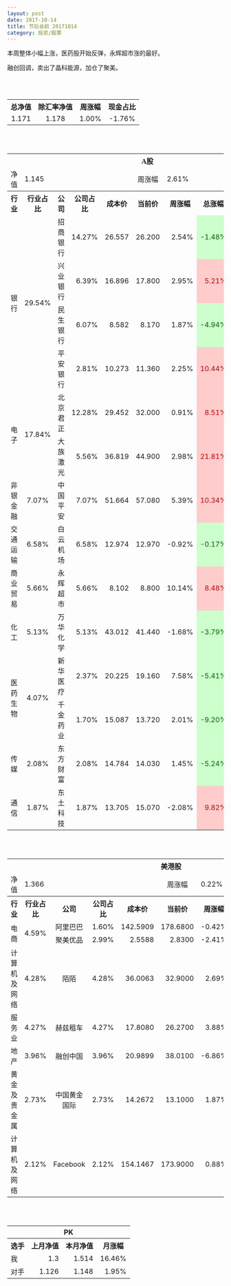 ```yaml
---
layout: post
date: 2017-10-14
title: 节后会前 20171014
category: 投资/股票
---
```


本周整体小幅上涨，医药股开始反弹，永辉超市涨的最好。

融创回调，卖出了晶科能源，加仓了聚美。


<br/>
<br/>

<table cellspacing="0" border="0">
	<tr>
		<th height="17" align="center"><font face="Noto Sans CJK SC Regular">总净值</font></th>
		<th align="center"><font face="Noto Sans CJK SC Regular">除汇率净值</font></th>
		<th align="center"><font face="Noto Sans CJK SC Regular">周涨幅</font></th>
		<th align="center" valign="middle"><font face="Noto Sans CJK SC Regular">现金占比</font></th>
	</tr>
	<tr>
		<td height="17" align="center" sdval="1.171" sdnum="1033;0;0.000">1.171</td>
		<td align="center" sdval="1.178" sdnum="1033;0;0.000">1.178</td>
		<td align="center" sdval="0.01" sdnum="1033;0;0.00%">1.00%</td>
		<td align="center" sdval="-0.0176" sdnum="1033;0;0.00%">-1.76%</td>
	</tr>
</table>
<br />
<br />
<table>
	<tr>
		<th colspan="10"  height="21" align="center" valign="middle"><font face="Noto Sans CJK SC Regular">A股</font></th>
		</tr>
	<tr>
		<td height="17" align="center"><font face="Noto Sans CJK SC Regular">净值</font></td>
		<td colspan="4"  align="left" valign="middle" sdval="1.145" sdnum="1033;">1.145</td>
		<td align="center"><font face="Noto Sans CJK SC Regular">周涨幅</font></td>
		<td colspan="4"  align="left" valign="middle" sdval="0.0261" sdnum="1033;0;0.00%">2.61%</td>
		</tr>
	<tr>
		<th height="21" align="center" valign="middle"><font face="Noto Sans CJK SC Regular">行业</font></th>
		<th align="center" valign="middle"><font face="Noto Sans CJK SC Regular">行业占比</font></th>
		<th align="center"><font face="Noto Sans CJK SC Regular">公司</font></th>
		<th align="center"><font face="Noto Sans CJK SC Regular">公司占比</font></th>
		<th align="center"><font face="Noto Sans CJK SC Regular">成本价</font></th>
		<th align="center"><font face="Noto Sans CJK SC Regular">当前价</font></th>
		<th align="center"><font face="Noto Sans CJK SC Regular">周涨幅</font></th>
		<th align="center"><font face="Noto Sans CJK SC Regular">总涨幅</font></th>
		<th align="left"><font face="Noto Sans CJK SC Regular">下一阶梯</font></th>
		<th align="left"><font face="Noto Sans CJK SC Regular">止损价</font></th>
	</tr>
	<tr>
		<td rowspan="4"  height="68" align="center" valign="middle"><font face="Noto Sans CJK SC Regular">银行</font></td>
		<td rowspan="4"  align="center" valign="middle" sdval="0.2954" sdnum="1033;0;0.00%">29.54%</td>
		<td align="left"><font face="Noto Sans CJK SC Regular">招商银行</font></td>
		<td align="right" sdval="0.1427" sdnum="1033;0;0.00%">14.27%</td>
		<td align="right" sdval="26.557" sdnum="1033;0;0.000">26.557</td>
		<td align="right" sdval="26.2" sdnum="1033;0;0.000">26.200</td>
		<td align="right" sdval="0.0254" sdnum="1033;0;0.00%">2.54%</td>
		<td align="right" bgcolor="#CCFFCC" sdval="-0.0148427834469256" sdnum="1033;0;0.00%"><font color="#006600">-1.48%</font></td>
		<td align="right" sdval="33.19625" sdnum="1033;0;0.000">33.196</td>
		<td align="right" sdval="0" sdnum="1033;0;0.000">0.000</td>
	</tr>
	<tr>
		<td align="left"><font face="Noto Sans CJK SC Regular">兴业银行</font></td>
		<td align="right" sdval="0.0639" sdnum="1033;0;0.00%">6.39%</td>
		<td align="right" sdval="16.896" sdnum="1033;0;0.000">16.896</td>
		<td align="right" sdval="17.8" sdnum="1033;0;0.000">17.800</td>
		<td align="right" sdval="0.0295" sdnum="1033;0;0.00%">2.95%</td>
		<td align="right" bgcolor="#FFCCCC" sdval="0.0521037878787878" sdnum="1033;0;0.00%"><font color="#CC0000">5.21%</font></td>
		<td align="right" sdval="21.12" sdnum="1033;0;0.000">21.120</td>
		<td align="right" sdval="0" sdnum="1033;0;0.000">0.000</td>
	</tr>
	<tr>
		<td align="left"><font face="Noto Sans CJK SC Regular">民生银行</font></td>
		<td align="right" sdval="0.0607" sdnum="1033;0;0.00%">6.07%</td>
		<td align="right" sdval="8.582" sdnum="1033;0;0.000">8.582</td>
		<td align="right" sdval="8.17" sdnum="1033;0;0.000">8.170</td>
		<td align="right" sdval="0.0187" sdnum="1033;0;0.00%">1.87%</td>
		<td align="right" bgcolor="#CCFFCC" sdval="-0.0494074574691216" sdnum="1033;0;0.00%"><font color="#006600">-4.94%</font></td>
		<td align="right" sdval="10.7275" sdnum="1033;0;0.000">10.728</td>
		<td align="right" sdval="0" sdnum="1033;0;0.000">0.000</td>
	</tr>
	<tr>
		<td align="left"><font face="Noto Sans CJK SC Regular">平安银行</font></td>
		<td align="right" sdval="0.0281" sdnum="1033;0;0.00%">2.81%</td>
		<td align="right" sdval="10.273" sdnum="1033;0;0.000">10.273</td>
		<td align="right" sdval="11.36" sdnum="1033;0;0.000">11.360</td>
		<td align="right" sdval="0.0225" sdnum="1033;0;0.00%">2.25%</td>
		<td align="right" bgcolor="#FFCCCC" sdval="0.104411350141147" sdnum="1033;0;0.00%"><font color="#CC0000">10.44%</font></td>
		<td align="right" sdval="12.84125" sdnum="1033;0;0.000">12.841</td>
		<td align="right" sdval="0" sdnum="1033;0;0.000">0.000</td>
	</tr>
	<tr>
		<td rowspan="2"  height="34" align="center" valign="middle"><font face="Noto Sans CJK SC Regular">电子</font></td>
		<td rowspan="2"  align="center" valign="middle" sdval="0.1784" sdnum="1033;0;0.00%">17.84%</td>
		<td align="left"><font face="Noto Sans CJK SC Regular">北京君正</font></td>
		<td align="right" sdval="0.1228" sdnum="1033;0;0.00%">12.28%</td>
		<td align="right" sdval="29.452" sdnum="1033;0;0.000">29.452</td>
		<td align="right" sdval="32" sdnum="1033;0;0.000">32.000</td>
		<td align="right" sdval="0.0091" sdnum="1033;0;0.00%">0.91%</td>
		<td align="right" bgcolor="#FFCCCC" sdval="0.0851136493277196" sdnum="1033;0;0.00%"><font color="#CC0000">8.51%</font></td>
		<td align="right" sdval="36.815" sdnum="1033;0;0.000">36.815</td>
		<td align="right" sdval="0" sdnum="1033;0;0.000">0.000</td>
	</tr>
	<tr>
		<td align="left"><font face="Noto Sans CJK SC Regular">大族激光</font></td>
		<td align="right" sdval="0.0556" sdnum="1033;0;0.00%">5.56%</td>
		<td align="right" sdval="36.819" sdnum="1033;0;0.000">36.819</td>
		<td align="right" sdval="44.9" sdnum="1033;0;0.000">44.900</td>
		<td align="right" sdval="0.0298" sdnum="1033;0;0.00%">2.98%</td>
		<td align="right" bgcolor="#FFCCCC" sdval="0.218079073304544" sdnum="1033;0;0.00%"><font color="#CC0000">21.81%</font></td>
		<td align="right" sdval="46.02375" sdnum="1033;0;0.000">46.024</td>
		<td align="right" sdval="0" sdnum="1033;0;0.000">0.000</td>
	</tr>
	<tr>
		<td height="17" align="center" valign="middle"><font face="Noto Sans CJK SC Regular">非银金融</font></td>
		<td align="center" valign="middle" sdval="0.0707" sdnum="1033;0;0.00%">7.07%</td>
		<td align="left"><font face="Noto Sans CJK SC Regular">中国平安</font></td>
		<td align="right" sdval="0.0707" sdnum="1033;0;0.00%">7.07%</td>
		<td align="right" sdval="51.664" sdnum="1033;0;0.000">51.664</td>
		<td align="right" sdval="57.08" sdnum="1033;0;0.000">57.080</td>
		<td align="right" sdval="0.0539" sdnum="1033;0;0.00%">5.39%</td>
		<td align="right" bgcolor="#FFCCCC" sdval="0.103431217095076" sdnum="1033;0;0.00%"><font color="#CC0000">10.34%</font></td>
		<td align="right" sdval="64.58" sdnum="1033;0;0.000">64.580</td>
		<td align="right" sdval="0" sdnum="1033;0;0.000">0.000</td>
	</tr>
	<tr>
		<td height="17" align="center" valign="middle"><font face="Noto Sans CJK SC Regular"> 交通运输</font></td>
		<td align="center" valign="middle" sdval="0.0658" sdnum="1033;0;0.00%">6.58%</td>
		<td align="left"><font face="Noto Sans CJK SC Regular">白云机场</font></td>
		<td align="right" sdval="0.0658" sdnum="1033;0;0.00%">6.58%</td>
		<td align="right" sdval="12.974" sdnum="1033;0;0.000">12.974</td>
		<td align="right" sdval="12.97" sdnum="1033;0;0.000">12.970</td>
		<td align="right" sdval="-0.0092" sdnum="1033;0;0.00%">-0.92%</td>
		<td align="right" bgcolor="#CCFFCC" sdval="-0.00170830892554341" sdnum="1033;0;0.00%"><font color="#006600">-0.17%</font></td>
		<td align="right" sdval="16.2175" sdnum="1033;0;0.000">16.218</td>
		<td align="right" sdval="0" sdnum="1033;0;0.000">0.000</td>
	</tr>
	<tr>
		<td height="17" align="center" valign="middle"><font face="Noto Sans CJK SC Regular">商业贸易</font></td>
		<td align="center" valign="middle" sdval="0.0566" sdnum="1033;0;0.00%">5.66%</td>
		<td align="left"><font face="Noto Sans CJK SC Regular">永辉超市</font></td>
		<td align="right" sdval="0.0566" sdnum="1033;0;0.00%">5.66%</td>
		<td align="right" sdval="8.102" sdnum="1033;0;0.000">8.102</td>
		<td align="right" sdval="8.8" sdnum="1033;0;0.000">8.800</td>
		<td align="right" sdval="0.1014" sdnum="1033;0;0.00%">10.14%</td>
		<td align="right" bgcolor="#FFCCCC" sdval="0.0847515675141941" sdnum="1033;0;0.00%"><font color="#CC0000">8.48%</font></td>
		<td align="right" sdval="10.1275" sdnum="1033;0;0.000">10.128</td>
		<td align="right" sdval="0" sdnum="1033;0;0.000">0.000</td>
	</tr>
	<tr>
		<td height="17" align="center" valign="middle"><font face="Noto Sans CJK SC Regular">化工</font></td>
		<td align="center" valign="middle" sdval="0.0513" sdnum="1033;0;0.00%">5.13%</td>
		<td align="left"><font face="Noto Sans CJK SC Regular">万华化学</font></td>
		<td align="right" sdval="0.0513" sdnum="1033;0;0.00%">5.13%</td>
		<td align="right" sdval="43.012" sdnum="1033;0;0.000">43.012</td>
		<td align="right" sdval="41.44" sdnum="1033;0;0.000">41.440</td>
		<td align="right" sdval="-0.0168" sdnum="1033;0;0.00%">-1.68%</td>
		<td align="right" bgcolor="#CCFFCC" sdval="-0.0379479401097369" sdnum="1033;0;0.00%"><font color="#006600">-3.79%</font></td>
		<td align="right" sdval="53.765" sdnum="1033;0;0.000">53.765</td>
		<td align="right" sdval="0" sdnum="1033;0;0.000">0.000</td>
	</tr>
	<tr>
		<td rowspan="2"  height="34" align="center" valign="middle"><font face="Noto Sans CJK SC Regular">医药生物</font></td>
		<td rowspan="2"  align="center" valign="middle" sdval="0.0407" sdnum="1033;0;0.00%">4.07%</td>
		<td align="left"><font face="Noto Sans CJK SC Regular">新华医疗</font></td>
		<td align="right" sdval="0.0237" sdnum="1033;0;0.00%">2.37%</td>
		<td align="right" sdval="20.225" sdnum="1033;0;0.000">20.225</td>
		<td align="right" sdval="19.16" sdnum="1033;0;0.000">19.160</td>
		<td align="right" sdval="0.0758" sdnum="1033;0;0.00%">7.58%</td>
		<td align="right" bgcolor="#CCFFCC" sdval="-0.0540576019777504" sdnum="1033;0;0.00%"><font color="#006600">-5.41%</font></td>
		<td align="right" sdval="25.28125" sdnum="1033;0;0.000">25.281</td>
		<td align="right" sdval="0" sdnum="1033;0;0.000">0.000</td>
	</tr>
	<tr>
		<td align="left"><font face="Noto Sans CJK SC Regular">千金药业</font></td>
		<td align="right" sdval="0.017" sdnum="1033;0;0.00%">1.70%</td>
		<td align="right" sdval="15.087" sdnum="1033;0;0.000">15.087</td>
		<td align="right" sdval="13.72" sdnum="1033;0;0.000">13.720</td>
		<td align="right" sdval="0.0201" sdnum="1033;0;0.00%">2.01%</td>
		<td align="right" bgcolor="#CCFFCC" sdval="-0.0920078080466628" sdnum="1033;0;0.00%"><font color="#006600">-9.20%</font></td>
		<td align="right" sdval="18.85875" sdnum="1033;0;0.000">18.859</td>
		<td align="right" sdval="0" sdnum="1033;0;0.000">0.000</td>
	</tr>
	<tr>
		<td height="17" align="center"><font face="Noto Sans CJK SC Regular">传媒</font></td>
		<td align="center" sdval="0.0208" sdnum="1033;0;0.00%">2.08%</td>
		<td align="left"><font face="Noto Sans CJK SC Regular">东方财富</font></td>
		<td align="right" sdval="0.0208" sdnum="1033;0;0.00%">2.08%</td>
		<td align="right" sdval="14.784" sdnum="1033;0;0.000">14.784</td>
		<td align="right" sdval="14.03" sdnum="1033;0;0.000">14.030</td>
		<td align="right" sdval="0.0145" sdnum="1033;0;0.00%">1.45%</td>
		<td align="right" bgcolor="#CCFFCC" sdval="-0.0524010822510824" sdnum="1033;0;0.00%"><font color="#006600">-5.24%</font></td>
		<td align="right" sdval="18.48" sdnum="1033;0;0.000">18.480</td>
		<td align="right" sdval="0" sdnum="1033;0;0.000">0.000</td>
	</tr>
	<tr>
		<td height="17" align="center"><font face="Noto Sans CJK SC Regular">通信</font></td>
		<td align="center" sdval="0.0187" sdnum="1033;0;0.00%">1.87%</td>
		<td align="left"><font face="Noto Sans CJK SC Regular">东土科技</font></td>
		<td align="right" sdval="0.0187" sdnum="1033;0;0.00%">1.87%</td>
		<td align="right" sdval="13.705" sdnum="1033;0;0.000">13.705</td>
		<td align="right" sdval="15.07" sdnum="1033;0;0.000">15.070</td>
		<td align="right" sdval="-0.0208" sdnum="1033;0;0.00%">-2.08%</td>
		<td align="right" bgcolor="#FFCCCC" sdval="0.0981986866107261" sdnum="1033;0;0.00%"><font color="#CC0000">9.82%</font></td>
		<td align="right" sdval="17.13125" sdnum="1033;0;0.000">17.131</td>
		<td align="right" sdval="0" sdnum="1033;0;0.000">0.000</td>
	</tr>
</table>
<br />
<br />
<table>
	<tr>
		<th colspan="10"  height="21" align="center" valign="middle"><font face="Noto Sans CJK SC Regular">美港股</font></th>
		</tr>
	<tr>
		<td height="17" align="center"><font face="Noto Sans CJK SC Regular">净值</font></td>
		<td colspan="4"  align="left" valign="middle" sdval="1.366" sdnum="1033;">1.366</td>
		<td align="center"><font face="Noto Sans CJK SC Regular">周涨幅</font></td>
		<td colspan="4"  align="left" valign="middle" sdval="0.0022" sdnum="1033;0;0.00%">0.22%</td>
		</tr>
	<tr>
		<th height="21" align="center" valign="middle"><font face="Noto Sans CJK SC Regular">行业</font></th>
		<th align="center" valign="middle"><font face="Noto Sans CJK SC Regular">行业占比</font></th>
		<th align="center"><font face="Noto Sans CJK SC Regular">公司</font></th>
		<th align="center"><font face="Noto Sans CJK SC Regular">公司占比</font></th>
		<th align="center"><font face="Noto Sans CJK SC Regular">成本价</font></th>
		<th align="center"><font face="Noto Sans CJK SC Regular">当前价</font></th>
		<th align="center"><font face="Noto Sans CJK SC Regular">周涨幅</font></th>
		<th align="center"><font face="Noto Sans CJK SC Regular">总涨幅</font></th>
		<th align="left"><font face="Noto Sans CJK SC Regular">下一阶梯</font></th>
		<th align="left"><font face="Noto Sans CJK SC Regular">止损价</font></th>
	</tr>
	<tr>
		<td rowspan="2"  height="34" align="center" valign="middle"><font face="Noto Sans CJK SC Regular">电商</font></td>
		<td rowspan="2"  align="center" valign="middle" sdval="0.0459" sdnum="1033;0;0.00%">4.59%</td>
		<td align="center" sdnum="1033;0;0.00%"><font face="Noto Sans CJK SC Regular">阿里巴巴</font></td>
		<td align="right" sdval="0.016" sdnum="1033;0;0.00%">1.60%</td>
		<td align="right" sdval="142.5909" sdnum="1033;0;0.0000">142.5909</td>
		<td align="right" sdval="178.68" sdnum="1033;0;0.0000">178.6800</td>
		<td align="right" sdval="-0.0042" sdnum="1033;0;0.00%">-0.42%</td>
		<td align="right" bgcolor="#FFCCCC" sdval="0.251695393885585" sdnum="1033;0;0.00%"><font color="#CC0000">25.17%</font></td>
		<td align="right" sdval="222.79828125" sdnum="1033;0;0.000">222.798</td>
		<td align="right" sdval="163.979535" sdnum="1033;0;0.000">163.980</td>
	</tr>
	<tr>
		<td align="center" sdnum="1033;0;0.00%"><font face="Noto Sans CJK SC Regular">聚美优品</font></td>
		<td align="right" sdval="0.0299" sdnum="1033;0;0.00%">2.99%</td>
		<td align="right" sdval="2.5588" sdnum="1033;0;0.0000">2.5588</td>
		<td align="right" sdval="2.83" sdnum="1033;0;0.0000">2.8300</td>
		<td align="right" sdval="-0.0241" sdnum="1033;0;0.00%">-2.41%</td>
		<td align="right" bgcolor="#FFCCCC" sdval="0.104587181491324" sdnum="1033;0;0.00%"><font color="#CC0000">10.46%</font></td>
		<td align="right" sdval="3.1985" sdnum="1033;0;0.000">3.199</td>
		<td align="right" sdval="0" sdnum="1033;0;0.000">0.000</td>
	</tr>
	<tr>
		<td height="17" align="center"><font face="Noto Sans CJK SC Regular">计算机及网络</font></td>
		<td align="center" sdval="0.0428" sdnum="1033;0;0.00%">4.28%</td>
		<td align="center" sdnum="1033;0;0.00%"><font face="Noto Sans CJK SC Regular">陌陌</font></td>
		<td align="right" sdval="0.0428" sdnum="1033;0;0.00%">4.28%</td>
		<td align="right" sdval="36.0063" sdnum="1033;0;0.0000">36.0063</td>
		<td align="right" sdval="32.9" sdnum="1033;0;0.0000">32.9000</td>
		<td align="right" sdval="0.0269" sdnum="1033;0;0.00%">2.69%</td>
		<td align="right" bgcolor="#CCFFCC" sdval="-0.0876710136837167" sdnum="1033;0;0.00%"><font color="#006600">-8.77%</font></td>
		<td align="right" sdval="45.007875" sdnum="1033;0;0.000">45.008</td>
		<td align="right" sdval="0" sdnum="1033;0;0.000">0.000</td>
	</tr>
	<tr>
		<td height="17" align="center"><font face="Noto Sans CJK SC Regular">服务业</font></td>
		<td align="center" sdval="0.0427" sdnum="1033;0;0.00%">4.27%</td>
		<td align="center" sdnum="1033;0;0.00%"><font face="Noto Sans CJK SC Regular"> 赫兹租车</font></td>
		<td align="right" sdval="0.0427" sdnum="1033;0;0.00%">4.27%</td>
		<td align="right" sdval="17.808" sdnum="1033;0;0.0000">17.8080</td>
		<td align="right" sdval="26.27" sdnum="1033;0;0.0000">26.2700</td>
		<td align="right" sdval="0.0388" sdnum="1033;0;0.00%">3.88%</td>
		<td align="right" bgcolor="#FFCCCC" sdval="0.473779694519317" sdnum="1033;0;0.00%"><font color="#CC0000">47.38%</font></td>
		<td align="right" sdval="27.825" sdnum="1033;0;0.000">27.825</td>
		<td align="right" sdval="20.4792" sdnum="1033;0;0.000">20.479</td>
	</tr>
	<tr>
		<td height="17" align="center"><font face="Noto Sans CJK SC Regular">地产</font></td>
		<td align="center" sdval="0.0396" sdnum="1033;0;0.00%">3.96%</td>
		<td align="center" sdnum="1033;0;0.00%"><font face="Noto Sans CJK SC Regular">融创中国</font></td>
		<td align="right" sdval="0.0396" sdnum="1033;0;0.00%">3.96%</td>
		<td align="right" sdval="20.9899" sdnum="1033;0;0.0000">20.9899</td>
		<td align="right" sdval="38.01" sdnum="1033;0;0.0000">38.0100</td>
		<td align="right" sdval="-0.0686" sdnum="1033;0;0.00%">-6.86%</td>
		<td align="right" bgcolor="#FFCCCC" sdval="0.809470942691485" sdnum="1033;0;0.00%"><font color="#CC0000">80.95%</font></td>
		<td align="right" sdval="40.9958984375" sdnum="1033;0;0.000">40.996</td>
		<td align="right" sdval="30.17298125" sdnum="1033;0;0.000">30.173</td>
	</tr>
	<tr>
		<td height="17" align="center"><font face="Noto Sans CJK SC Regular">黄金及贵金属</font></td>
		<td align="center" sdval="0.0273" sdnum="1033;0;0.00%">2.73%</td>
		<td align="center" sdnum="1033;0;0.00%"><font face="Noto Sans CJK SC Regular">中国黄金国际</font></td>
		<td align="right" sdval="0.0273" sdnum="1033;0;0.00%">2.73%</td>
		<td align="right" sdval="14.2672" sdnum="1033;0;0.0000">14.2672</td>
		<td align="right" sdval="13.1" sdnum="1033;0;0.0000">13.1000</td>
		<td align="right" sdval="0.0187" sdnum="1033;0;0.00%">1.87%</td>
		<td align="right" bgcolor="#CCFFCC" sdval="-0.0832100257934284" sdnum="1033;0;0.00%"><font color="#006600">-8.32%</font></td>
		<td align="right" sdval="17.834" sdnum="1033;0;0.000">17.834</td>
		<td align="right" sdval="0" sdnum="1033;0;0.000">0.000</td>
	</tr>
	<tr>
		<td height="17" align="center"><font face="Noto Sans CJK SC Regular">计算机及网络</font></td>
		<td align="center" sdval="0.0212" sdnum="1033;0;0.00%">2.12%</td>
		<td align="center" sdnum="1033;0;0.00%">Facebook</td>
		<td align="right" sdval="0.0212" sdnum="1033;0;0.00%">2.12%</td>
		<td align="right" sdval="154.1467" sdnum="1033;0;0.0000">154.1467</td>
		<td align="right" sdval="173.9" sdnum="1033;0;0.0000">173.9000</td>
		<td align="right" sdval="0.0088" sdnum="1033;0;0.00%">0.88%</td>
		<td align="right" bgcolor="#FFCCCC" sdval="0.126746110166484" sdnum="1033;0;0.00%"><font color="#CC0000">12.67%</font></td>
		<td align="right" sdval="192.683375" sdnum="1033;0;0.000">192.683</td>
		<td align="right" sdval="0" sdnum="1033;0;0.000">0.000</td>
	</tr>
</table>
<br />
<br />
<table>
	<tr>
		<th colspan="4"  height="17" align="center" valign="middle">PK</th>
	</tr>
	<tr>
		<th height="21" align="center"><font face="Noto Sans CJK SC Regular">选手</font></th>
		<th align="center"><font face="Noto Sans CJK SC Regular">上月净值</font></th>
		<th align="center"><font face="Noto Sans CJK SC Regular">本月净值</font></th>
		<th align="center"><font face="Noto Sans CJK SC Regular">月涨幅</font></th>
	</tr>
	<tr>
		<td height="17" align="left"><font face="Noto Sans CJK SC Regular">我</font></td>
		<td align="right" sdval="1.3" sdnum="1033;">1.3</td>
		<td align="right" sdval="1.514" sdnum="1033;">1.514</td>
		<td align="right" sdval="0.164615384615385" sdnum="1033;0;0.00%">16.46%</td>
	</tr>
	<tr>
		<td height="17" align="left"><font face="Noto Sans CJK SC Regular">对手</font></td>
		<td align="right" sdval="1.126" sdnum="1033;">1.126</td>
		<td align="right" sdval="1.148" sdnum="1033;">1.148</td>
		<td align="right" sdval="0.0195381882770871" sdnum="1033;0;0.00%">1.95%</td>
	</tr>
</table>
